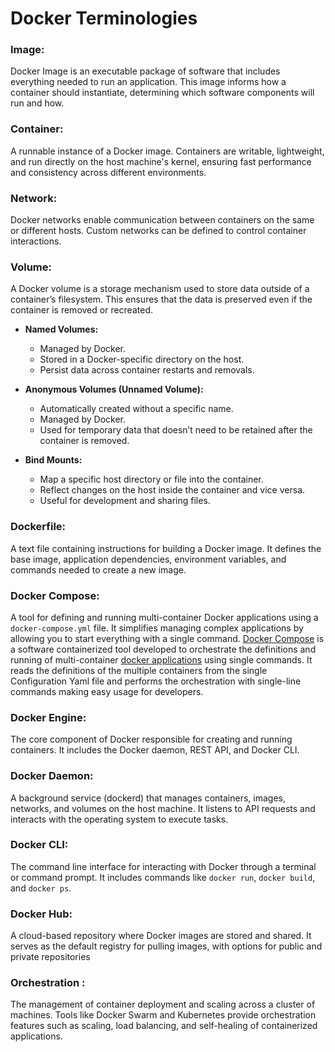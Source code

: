 
# **Docker Terminologies**

###  Image:

Docker Image is an executable package of software that includes everything needed to run an application. This image informs how a container should instantiate, determining which software components will run and how. 

### Container:

A runnable instance of a Docker image. Containers are writable, lightweight, and run directly on the host machine's kernel, ensuring fast performance and consistency across different environments.


### Network:
Docker networks enable communication between containers on the same or different hosts. Custom networks can be defined to control container interactions.
 
### Volume:
A Docker volume is a storage mechanism used to store data outside of a container’s filesystem. This ensures that the data is preserved even if the container is removed or recreated.

-   **Named Volumes:**
    -   Managed by Docker.
    -   Stored in a Docker-specific directory on the host.
    -   Persist data across container restarts and removals.
    
-   **Anonymous Volumes (Unnamed Volume):**
    -   Automatically created without a specific name.
    -   Managed by Docker.
    -   Used for temporary data that doesn’t need to be retained after the container is removed.
-   **Bind Mounts:**
    
    -   Map a specific host directory or file into the container.
    -   Reflect changes on the host inside the container and vice versa.
    -   Useful for development and sharing files.

### Dockerfile:
A text file containing instructions for building a Docker image. It defines the base image, application dependencies, environment variables, and commands needed to create a new image.

### Docker Compose:
A tool for defining and running multi-container Docker applications using a `docker-compose.yml` file. It simplifies managing complex applications by allowing you to start everything with a single command. [Docker Compose](https://www.geeksforgeeks.org/docker-compose) is a software containerized tool developed to orchestrate the definitions and running of multi-container [docker applications](https://www.geeksforgeeks.org/containerization-using-docker) using single commands. It reads the definitions of the multiple containers from the single Configuration Yaml file and performs the orchestration with single-line commands making easy usage for developers.

### Docker Engine:
The core component of Docker responsible for creating and running containers. It includes the Docker daemon, REST API, and Docker CLI.
 
### Docker Daemon:
 A background service (dockerd) that manages containers, images, networks, and volumes on the host machine. It listens to API requests and interacts with the operating system to execute tasks.

### Docker CLI:
 The command line interface for interacting with Docker through a terminal or command prompt. It includes commands like `docker run`, `docker build`, and `docker ps`.

### Docker Hub:
 A cloud-based repository where Docker images are stored and shared. It serves as the default registry for pulling images, with options for public and private repositories

### Orchestration :
The management of container deployment and scaling across a cluster of machines. Tools like Docker Swarm and Kubernetes provide orchestration features such as scaling, load balancing, and self-healing of containerized applications.








<!--stackedit_data:
eyJoaXN0b3J5IjpbMTY2MDYxMjQzOSwtMTc0MDczNDYzNSwtMT
gyODIyMTMwOCw3NTI1MTk4OTEsMTY4MzQ3NTEyMiwxNTQ5NzUx
NTA1LC0xNzM0MzE2ODExLC0xMzM3NTUzMjQ0LDE1NzcxNjQ3OT
YsNDU3MDQ0OTEwXX0=
-->